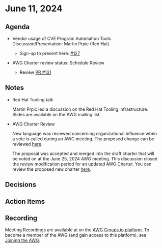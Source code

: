 # June 11, 2024

## Agenda

* Vendor usage of CVE Program Automation Tools Discussion/Presentation: Martin Prpic (Red Hat)
  * Sign-up to present here: [#127](https://github.com/CVEProject/automation-working-group/issues/127)
 
*  AWG Charter review status: Schedule Review
   - Review [PR #131](https://github.com/CVEProject/automation-working-group/pull/131)

## Notes

* Red Hat Tooling talk
  
  Martin Prpic led a discussion on the Red Hat Tooling infrastructure.  Slides are available on the AWG mailing list.

 * AWG Charter Review

   New language was reviewed concerning organizational influence when a vote is called during an AWG meeting.  The proposed change can be reviewed [here](https://github.com/CVEProject/automation-working-group/pull/131).

     The proposal was accepted and merged into the draft charter that will be voted on at the June 25, 2024 AWG meeting. This discussion closed the review modification period for an updated AWG Charter.  You can review the proposed new charter [here](https://github.com/CVEProject/automation-working-group/blob/master/AWG_Charter.md).

## Decisions



## Action Items



## Recording

Meeting Recordings are available at on the [AWG Groups.io platform](https://cve-cwe-programs.groups.io/g/AWG/files/MeetingRecordings).
To become a member of the AWG (and gain access to this platform), see [Joining the AWG](https://github.com/CVEProject/automation-working-group?tab=readme-ov-file#joining-the-awg).
